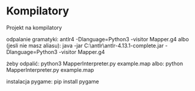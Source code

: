 # Kompilatory
Projekt na kompilatory


odpalanie gramatyki:
antlr4 -Dlanguage=Python3 -visitor Mapper.g4
albo (jesli nie masz aliasu):
java -jar C:\antlr\antlr-4.13.1-complete.jar -Dlanguage=Python3 -visitor Mapper.g4



żeby odpalić:
python3 MapperInterpreter.py example.map
albo:
python MapperInterpreter.py example.map

instalacja pygame:
pip install pygame
